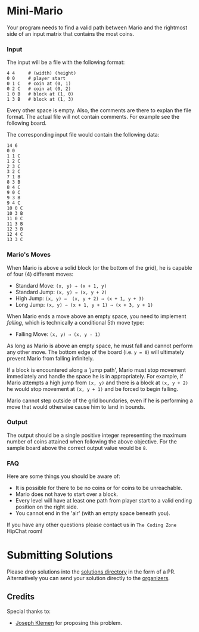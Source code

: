 # Mini-Mario

Your program needs to find a valid path between Mario and the rightmost
side of an input matrix that contains the most coins.

### Input

The input will be a file with the following format:

```
4 4     # (width) (height)
0 0     # player start
0 1 C   # coin at (0, 1)
0 2 C   # coin at (0, 2)
1 0 B   # block at (1, 0)
1 3 B   # block at (1, 3)
```
Every other space is empty. Also, the comments are there to explan the file format. The actual file will not contain comments. For example see the following board.



The corresponding input file would contain the following data:

```
14 6
0 0
1 1 C
1 2 C
2 3 C
3 2 C
7 1 B
8 3 B
8 4 C
9 0 C
9 3 B
9 4 C
10 0 C
10 3 B
11 0 C
11 3 B
12 3 B
12 4 C
13 3 C
```

### Mario's Moves

When Mario is above a solid block (or the bottom of the grid), he is capable of
four (4) different moves:

  - Standard Move: `(x, y) ⇒ (x + 1, y)`
  - Standard Jump: `(x, y) ⇒ (x, y + 2)`
  - High Jump: `(x, y) ⇒  (x, y + 2) ⇒ (x + 1, y + 3)`
  - Long Jump: `(x, y) ⇒ (x + 1, y + 1) ⇒ (x + 3, y + 1)`

When Mario ends a move above an empty space, you need to implement *falling*,
which is technically a conditional 5th move type:

  - Falling Move: `(x, y) ⇒ (x, y - 1)`

As long as Mario is above an empty space, he must fall and cannot perform any
other move. The bottom edge of the board (i.e. `y = 0`) will ultimately prevent Mario from falling infinitely.

If a block is encountered along a 'jump path', Mario must stop movement
immediately and handle the space he is in appropriately. For example, if
Mario attempts a high jump from `(x, y)` and there is a block at `(x, y + 2)` he
would stop movement at `(x, y + 1)` and be forced to begin falling.

Mario cannot step outside of the grid boundaries, even if he is performing a
move that would otherwise cause him to land in bounds.

### Output

The output should be a single positive integer representing the maximum number of coins attained when following the above objective. For the sample board above the correct output value would be `8`.

### FAQ

Here are some things you should be aware of:

- It is possible for there to be no coins or for coins to be unreachable.
- Mario does not have to start over a block.
- Every level will have at least one path from player start to a valid ending position on the right side.
- You cannot end in the 'air' (with an empty space beneath you). 

If you have any other questions please contact us in `The Coding Zone` HipChat room!

# Submitting Solutions

Please drop solutions into the [solutions directory](https://git.enova.com/fun/the-coding-zone/tree/master/problem-2017-07/solutions) in the form of a PR. Alternatively you can send your solution directly to the [organizers](mailto:zsyed@enova.com,cgavrilescu@enova.com).

## Credits

Special thanks to:
 - [Joseph Klemen](mailto:jklemen@enova.com) for proposing this problem.
 


